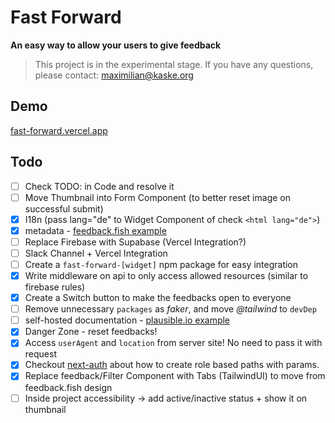 # Fast Forward

**An easy way to allow your users to give feedback**

> This project is in the experimental stage. If you have any questions, please contact: maximilian@kaske.org

## Demo

[fast-forward.vercel.app](https://fast-forward.vercel.app)

## Todo

- [ ] Check TODO: in Code and resolve it
- [ ] Move Thumbnail into Form Component (to better reset image on successful submit)
- [x] I18n (pass lang="de" to Widget Component of check `<html lang="de">`)
- [x] metadata - [feedback.fish example](https://feedback.fish/help/metadata)
- [ ] Replace Firebase with Supabase (Vercel Integration?)
- [ ] Slack Channel + Vercel Integration
- [ ] Create a `fast-forward-[widget]` npm package for easy integration
- [x] Write middleware on api to only access allowed resources (similar to firebase rules)
- [x] Create a Switch button to make the feedbacks open to everyone
- [ ] Remove unnecessary `packages` as _faker_, and move _@tailwind_ to `devDep`
- [ ] self-hosted documentation - [plausible.io example](https://plausible.io/docs/self-hosting)
- [x] Danger Zone - reset feedbacks!
- [x] Access `userAgent` and `location` from server site! No need to pass it with request
- [x] Checkout [next-auth](https://next-auth.js.org/getting-started/client#custom-client-session-handling) about how to create role based paths with params.
- [x] Replace feedback/Filter Component with Tabs (TailwindUI) to move from feedback.fish design
- [ ] Inside project accessibility -> add active/inactive status + show it on thumbnail
